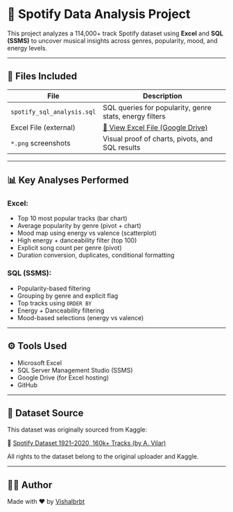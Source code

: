 # 🎵 Spotify Data Analysis Project

This project analyzes a 114,000+ track Spotify dataset using **Excel** and **SQL (SSMS)** to uncover musical insights across genres, popularity, mood, and energy levels.

---

## 📁 Files Included

| File | Description |
|------|-------------|
| `spotify_sql_analysis.sql` | SQL queries for popularity, genre stats, energy filters |
| Excel File (external) | [🔗 View Excel File (Google Drive)](https://drive.google.com/file/d/1GUFnIMh5JqbZS8DRfEYQT_c4KDwenN4v/view?usp=sharing) |
| `*.png` screenshots | Visual proof of charts, pivots, and SQL results |

---

## 📊 Key Analyses Performed

### Excel:
- Top 10 most popular tracks (bar chart)
- Average popularity by genre (pivot + chart)
- Mood map using energy vs valence (scatterplot)
- High energy + danceability filter (top 100)
- Explicit song count per genre (pivot)
- Duration conversion, duplicates, conditional formatting

### SQL (SSMS):
- Popularity-based filtering
- Grouping by genre and explicit flag
- Top tracks using `ORDER BY`
- Energy + Danceability filtering
- Mood-based selections (energy vs valence)

---

## ⚙️ Tools Used

- Microsoft Excel
- SQL Server Management Studio (SSMS)
- Google Drive (for Excel hosting)
- GitHub

- ---

## 📌 Dataset Source

This dataset was originally sourced from Kaggle:

🔗 [Spotify Dataset 1921–2020, 160k+ Tracks (by A. Vilar)](https://www.kaggle.com/datasets/avincv/spotify-popularity-dataset)

All rights to the dataset belong to the original uploader and Kaggle.


---

## 🙋‍♂️ Author

Made with ❤️ by [Vishalbrbt](https://github.com/Vishalbrbt)

